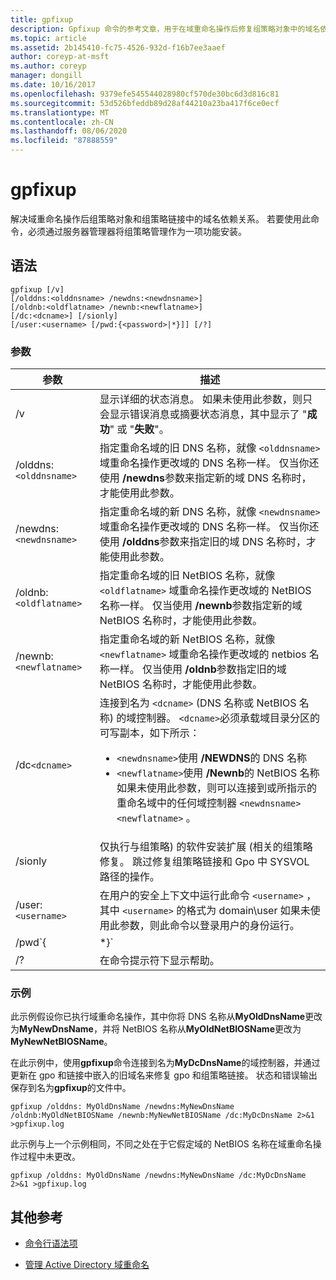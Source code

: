 ```yaml
---
title: gpfixup
description: Gpfixup 命令的参考文章，用于在域重命名操作后修复组策略对象中的域名依赖关系和组策略链接。
ms.topic: article
ms.assetid: 2b145410-fc75-4526-932d-f16b7ee3aaef
author: coreyp-at-msft
ms.author: coreyp
manager: dongill
ms.date: 10/16/2017
ms.openlocfilehash: 9379efe545544028980cf570de30bc6d3d816c81
ms.sourcegitcommit: 53d526bfeddb89d28af44210a23ba417f6ce0ecf
ms.translationtype: MT
ms.contentlocale: zh-CN
ms.lasthandoff: 08/06/2020
ms.locfileid: "87888559"
---
```

# <a name="gpfixup"></a>gpfixup

解决域重命名操作后组策略对象和组策略链接中的域名依赖关系。 若要使用此命令，必须通过服务器管理器将组策略管理作为一项功能安装。

## <a name="syntax"></a>语法

```
gpfixup [/v]
[/olddns:<olddnsname> /newdns:<newdnsname>]
[/oldnb:<oldflatname> /newnb:<newflatname>]
[/dc:<dcname>] [/sionly]
[/user:<username> [/pwd:{<password>|*}]] [/?]
```

### <a name="parameters"></a>参数

| 参数 | 描述 |
| --------- |------------ |
| /v | 显示详细的状态消息。 如果未使用此参数，则只会显示错误消息或摘要状态消息，其中显示了 "**成功**" 或 "**失败**"。 |
| /olddns:`<olddnsname>` | 指定重命名域的旧 DNS 名称，就像 `<olddnsname>` 域重命名操作更改域的 DNS 名称一样。 仅当你还使用 **/newdns**参数来指定新的域 DNS 名称时，才能使用此参数。 |
| /newdns:`<newdnsname>` | 指定重命名域的新 DNS 名称，就像 `<newdnsname>` 域重命名操作更改域的 DNS 名称一样。 仅当你还使用 **/olddns**参数来指定旧的域 DNS 名称时，才能使用此参数。 |
| /oldnb:`<oldflatname>` | 指定重命名域的旧 NetBIOS 名称，就像 `<oldflatname>` 域重命名操作更改域的 NetBIOS 名称一样。 仅当使用 **/newnb**参数指定新的域 NetBIOS 名称时，才能使用此参数。 |
| /newnb:`<newflatname>` | 指定重命名域的新 NetBIOS 名称，就像 `<newflatname>` 域重命名操作更改域的 netbios 名称一样。 仅当使用 **/oldnb**参数指定旧的域 NetBIOS 名称时，才能使用此参数。 |
| /dc`<dcname>` | 连接到名为 `<dcname>` (DNS 名称或 NetBIOS 名称) 的域控制器。 `<dcname>`必须承载域目录分区的可写副本，如下所示：<ul><li>`<newdnsname>`使用 **/NEWDNS**的 DNS 名称</li><li>`<newflatname>`使用 **/Newnb**的 NetBIOS 名称</br>如果未使用此参数，则可以连接到或所指示的重命名域中的任何域控制器 `<newdnsname>` `<newflatname>` 。</li></ul> |
| /sionly | 仅执行与组策略) 的软件安装扩展 (相关的组策略修复。 跳过修复组策略链接和 Gpo 中 SYSVOL 路径的操作。 |
| /user:`<username>` |在用户的安全上下文中运行此命令 `<username>` ，其中 `<username>` 的格式为 domain\user 如果未使用此参数，则此命令以登录用户的身份运行。 |
| /pwd`{<password> | *}` | 指定用户的密码。 |
| /? | 在命令提示符下显示帮助。 |

### <a name="examples"></a>示例

此示例假设你已执行域重命名操作，其中你将 DNS 名称从**MyOldDnsName**更改为**MyNewDnsName**，并将 NetBIOS 名称从**MyOldNetBIOSName**更改为**MyNewNetBIOSName**。

在此示例中，使用**gpfixup**命令连接到名为**MyDcDnsName**的域控制器，并通过更新在 gpo 和链接中嵌入的旧域名来修复 gpo 和组策略链接。 状态和错误输出保存到名为**gpfixup**的文件中。

```
gpfixup /olddns: MyOldDnsName /newdns:MyNewDnsName /oldnb:MyOldNetBIOSName /newnb:MyNewNetBIOSName /dc:MyDcDnsName 2>&1 >gpfixup.log
```

此示例与上一个示例相同，不同之处在于它假定域的 NetBIOS 名称在域重命名操作过程中未更改。

```
gpfixup /olddns: MyOldDnsName /newdns:MyNewDnsName /dc:MyDcDnsName 2>&1 >gpfixup.log
```

## <a name="additional-references"></a>其他参考

- [命令行语法项](command-line-syntax-key.md)

- [管理 Active Directory 域重命名](/previous-versions/windows/it-pro/windows-server-2008-r2-and-2008/cc794869(v=ws.10))
